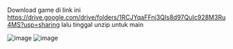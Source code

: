 Download game di link ini https://drive.google.com/drive/folders/1RCJYqaFFnj3QIs8d97QuIc928M3Ru4MS?usp=sharing lalu tinggal unzip untuk main

![image](https://github.com/HeigenDaz/Scream_of_Fear/assets/172227351/94285bb5-82f4-4a3b-a14c-e3bea930204c)
![image](https://github.com/HeigenDaz/Scream_of_Fear/assets/172227351/84d7ea7f-b10f-482a-a8d3-e34638c9f59f)
